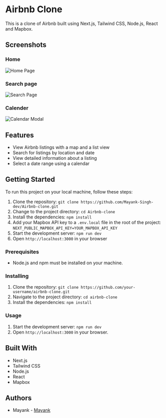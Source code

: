 # Airbnb Clone

This is a clone of Airbnb built using Next.js, Tailwind CSS, Node.js, React and Mapbox.

## Screenshots

### Home
![Home Page](https://user-images.githubusercontent.com/114851381/230630665-9081debe-81c9-4c0e-ac22-3ff9134ade73.png)

### Search page 
![Search Page](https://user-images.githubusercontent.com/114851381/230630853-4606ec7c-629c-4f22-8606-e8b702df81f7.png)

### Calender

![Calendar Modal](https://user-images.githubusercontent.com/114851381/230631448-6ef8c654-ee3e-4058-9f1d-b9a6f93d14a7.png)


## Features

- View Airbnb listings with a map and a list view
- Search for listings by location and date
- View detailed information about a listing
- Select a date range using a calendar

## Getting Started

To run this project on your local machine, follow these steps:

1. Clone the repository: `git clone https://github.com/Mayank-Singh-dev/Airbnb-clone.git`
2. Change to the project directory: `cd Airbnb-clone`
3. Install the dependencies: `npm install`
4. Add your Mapbox API key to a `.env.local` file in the root of the project: `NEXT_PUBLIC_MAPBOX_API_KEY=YOUR_MAPBOX_API_KEY`
5. Start the development server: `npm run dev`
6. Open `http://localhost:3000` in your browser


### Prerequisites
- Node.js and npm must be installed on your machine.

### Installing
1. Clone the repository: `git clone https://github.com/your-username/airbnb-clone.git`
2. Navigate to the project directory: `cd airbnb-clone`
3. Install the dependencies: `npm install`

### Usage
1. Start the development server: `npm run dev`
2. Open `http://localhost:3000` in your browser.

## Built With
- Next.js
- Tailwind CSS
- Node.js
- React
- Mapbox

## Authors
- Mayank - [Mayank](https://github.com/Mayank-Singh-dev/Airbnb-clone.git)
